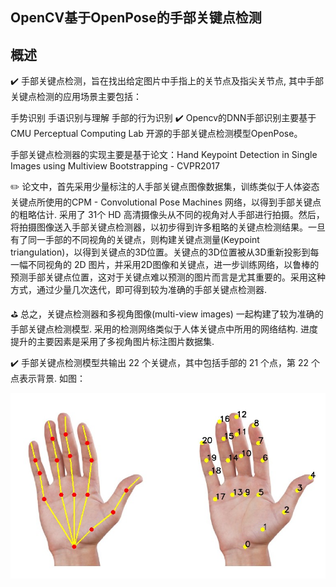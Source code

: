 ## OpenCV基于OpenPose的手部关键点检测

## 概述

✔️ 手部关键点检测，旨在找出给定图片中手指上的关节点及指尖关节点, 其中手部关键点检测的应用场景主要包括：

手势识别
手语识别与理解
手部的行为识别
✔️ Opencv的DNN手部识别主要基于 CMU Perceptual Computing Lab 开源的手部关键点检测模型OpenPose。

手部关键点检测器的实现主要是基于论文：Hand Keypoint Detection in Single Images using Multiview Bootstrapping - CVPR2017


✏️ 论文中，首先采用少量标注的人手部关键点图像数据集，训练类似于人体姿态关键点所使用的CPM - Convolutional Pose Machines 网络，以得到手部关键点的粗略估计. 采用了 31个 HD 高清摄像头从不同的视角对人手部进行拍摄。然后，将拍摄图像送入手部关键点检测器，以初步得到许多粗略的关键点检测结果。一旦有了同一手部的不同视角的关键点，则构建关键点测量(Keypoint triangulation)，以得到关键点的3D位置。关键点的3D位置被从3D重新投影到每一幅不同视角的 2D 图片，并采用2D图像和关键点，进一步训练网络，以鲁棒的预测手部关键点位置，这对于关键点难以预测的图片而言是尤其重要的。采用这种方式，通过少量几次迭代，即可得到较为准确的手部关键点检测器.

⛳ 总之，关键点检测器和多视角图像(multi-view images) 一起构建了较为准确的手部关键点检测模型. 采用的检测网络类似于人体关键点中所用的网络结构. 进度提升的主要因素是采用了多视角图片标注图片数据集.

✔️ 手部关键点检测模型共输出 22 个关键点，其中包括手部的 21 个点，第 22 个点表示背景. 如图：

<img src="./Snipaste_2020-05-27_16-58-18.jpg">
